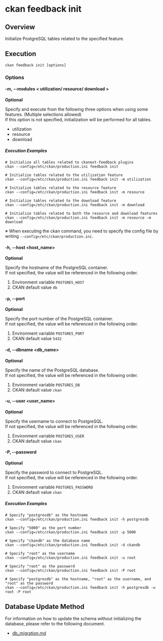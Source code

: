 # ckan feedback init

## Overview

Initialize PostgreSQL tables related to the specified feature.

## Execution

```
ckan feedback init [options]
```

### Options

#### -m, --modules < utilization/ resource/ download >

**Optional**

Specify and execute from the following three options when using some features. (Multiple selections allowed)  
If this option is not specified, initialization will be performed for all tables.
* utilization
* resource
* download

##### Execution Examples

```
# Initialize all tables related to ckanext-feedback plugins
ckan --config=/etc/ckan/production.ini feedback init

# Initialize tables related to the utilization feature
ckan --config=/etc/ckan/production.ini feedback init -m utilization

# Initialize tables related to the resource feature
ckan --config=/etc/ckan/production.ini feedback init -m resource

# Initialize tables related to the download feature
ckan --config=/etc/ckan/production.ini feedback init -m download

# Initialize tables related to both the resource and download features
ckan --config=/etc/ckan/production.ini feedback init -m resource -m download
```

※ When executing the ckan command, you need to specify the config file by writing ```--config=/etc/ckan/production.ini```.

#### -h, --host <host_name>

**Optional**

Specify the hostname of the PostgreSQL container.  
If not specified, the value will be referenced in the following order.
1. Environment variable ```POSTGRES_HOST```
2. CKAN default value ```db```

#### -p, --port <port>

**Optional**

Specify the port number of the PostgreSQL container.  
If not specified, the value will be referenced in the following order.
1. Environment variable ```POSTGRES_PORT```
2. CKAN default value ```5432```

#### -d, --dbname <db_name>

**Optional**

Specify the name of the PostgreSQL database.  
If not specified, the value will be referenced in the following order.
1. Environment variable ```POSTGRES_DB```
2. CKAN default value ```ckan```

#### -u, --user <user_name>

**Optional**

Specify the username to connect to PostgreSQL.  
If not specified, the value will be referenced in the following order.
1. Environment variable ```POSTGRES_USER```
2. CKAN default value ```ckan```

#### -P, --password <password>

**Optional**

Specify the password to connect to PostgreSQL.  
If not specified, the value will be referenced in the following order.
1. Environment variable ```POSTGRES_PASSWORD```
2. CKAN default value ```ckan```

##### Execution Examples

```
# Specify "postgresdb" as the hostname
ckan --config=/etc/ckan/production.ini feedback init -h postgresdb

# Specify "5000" as the port number
ckan --config=/etc/ckan/production.ini feedback init -p 5000

# Specify "ckandb" as the database name
ckan --config=/etc/ckan/production.ini feedback init -d ckandb

# Specify "root" as the username
ckan --config=/etc/ckan/production.ini feedback init -u root

# Specify "root" as the password
ckan --config=/etc/ckan/production.ini feedback init -P root

# Specify "postgresdb" as the hostname, "root" as the username, and "root" as the password
ckan --config=/etc/ckan/production.ini feedback init -h postgresdb -u root -P root
```

## Database Update Method

For information on how to update the schema without initializing the database, please refer to the following document.</br>
- [db_migration.md](../../docs/ja/db_migration.md)